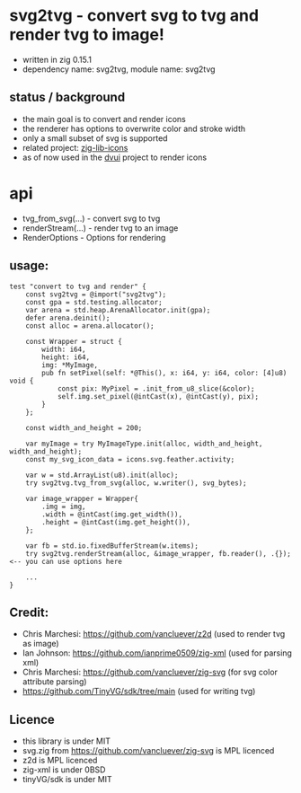 # svg2tvg - convert svg to tvg and render tvg to image!

- written in zig 0.15.1
- dependency name: svg2tvg, module name: svg2tvg

## status / background

- the main goal is to convert and render icons
- the renderer has options to overwrite color and stroke width
- only a small subset of svg is supported
- related project: [zig-lib-icons](https://github.com/nat3Github/zig-lib-icons/tree/main)
- as of now used in the [dvui](https://github.com/david-vanderson/dvui) project to render icons

# api

- tvg_from_svg(...) - convert svg to tvg
- renderStream(...) - render tvg to an image
- RenderOptions - Options for rendering

## usage:

```zig
test "convert to tvg and render" {
    const svg2tvg = @import("svg2tvg");
    const gpa = std.testing.allocator;
    var arena = std.heap.ArenaAllocator.init(gpa);
    defer arena.deinit();
    const alloc = arena.allocator();

    const Wrapper = struct {
        width: i64,
        height: i64,
        img: *MyImage,
        pub fn setPixel(self: *@This(), x: i64, y: i64, color: [4]u8) void {
            const pix: MyPixel = .init_from_u8_slice(&color);
            self.img.set_pixel(@intCast(x), @intCast(y), pix);
        }
    };

    const width_and_height = 200;

    var myImage = try MyImageType.init(alloc, width_and_height, width_and_height);
    const my_svg_icon_data = icons.svg.feather.activity;

    var w = std.ArrayList(u8).init(alloc);
    try svg2tvg.tvg_from_svg(alloc, w.writer(), svg_bytes);

    var image_wrapper = Wrapper{
        .img = img,
        .width = @intCast(img.get_width()),
        .height = @intCast(img.get_height()),
    };

    var fb = std.io.fixedBufferStream(w.items);
    try svg2tvg.renderStream(alloc, &image_wrapper, fb.reader(), .{}); <-- you can use options here

    ...
}
```

## Credit:

- Chris Marchesi: https://github.com/vancluever/z2d (used to render tvg as image)
- Ian Johnson: https://github.com/ianprime0509/zig-xml (used for parsing xml)
- Chris Marchesi: https://github.com/vancluever/zig-svg (for svg color attribute parsing)
- https://github.com/TinyVG/sdk/tree/main (used for writing tvg)

## Licence

- this library is under MIT
- svg.zig from https://github.com/vancluever/zig-svg is MPL licenced
- z2d is MPL licenced
- zig-xml is under 0BSD
- tinyVG/sdk is under MIT
